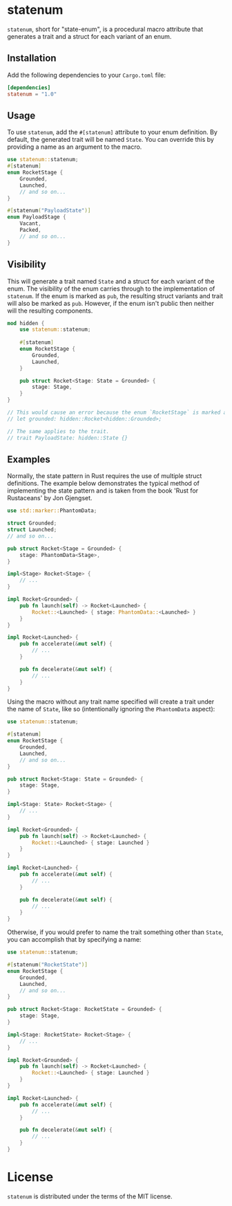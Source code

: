 # statenum
`statenum`, short for "state-enum", is a procedural macro attribute that generates a trait and a struct for each variant of an enum.

## Installation

Add the following dependencies to your `Cargo.toml` file:

```toml
[dependencies]
statenum = "1.0"
```

## Usage

To use `statenum`, add the `#[statenum]` attribute to your enum definition. 
By default, the generated trait will be named `State`. 
You can override this by providing a name as an argument to the macro.

```rust
use statenum::statenum;
#[statenum]
enum RocketStage {
    Grounded,
    Launched,
    // and so on...
}

#[statenum("PayloadState")]
enum PayloadStage {
    Vacant,
    Packed,
    // and so on...
}
```
## Visibility

This will generate a trait named `State` and a struct for each variant of the enum. 
The visibility of the enum carries through to the implementation of `statenum`. 
If the enum is marked as `pub`, the resulting struct variants and trait will also be marked as `pub`. 
However, if the enum isn't public then neither will the resulting components.

```rust
mod hidden {
    use statenum::statenum;
    
    #[statenum]
    enum RocketStage {
        Grounded,
        Launched,
    }

    pub struct Rocket<Stage: State = Grounded> {
        stage: Stage,
    }
}

// This would cause an error because the enum `RocketStage` is marked as private.
// let grounded: hidden::Rocket<hidden::Grounded>;

// The same applies to the trait.
// trait PayloadState: hidden::State {}
```

## Examples

Normally, the state pattern in Rust requires the use of multiple struct definitions. 
The example below demonstrates the typical method of implementing the state pattern and is taken from the book 'Rust for Rustaceans' by Jon Gjengset.

```rust
use std::marker::PhantomData;

struct Grounded;
struct Launched;
// and so on...

pub struct Rocket<Stage = Grounded> {
    stage: PhantomData<Stage>,
}

impl<Stage> Rocket<Stage> {
    // ...
}

impl Rocket<Grounded> {
    pub fn launch(self) -> Rocket<Launched> {
        Rocket::<Launched> { stage: PhantomData::<Launched> }
    }
}

impl Rocket<Launched> {
    pub fn accelerate(&mut self) {
        // ...
    }

    pub fn decelerate(&mut self) {
        // ...
    }
}
```


Using the macro without any trait name specified will create a trait under the name of `State`, like so (intentionally ignoring the `PhantomData` aspect):

```rust
use statenum::statenum;

#[statenum]
enum RocketStage {
    Grounded,
    Launched,
    // and so on...
}

pub struct Rocket<Stage: State = Grounded> {
    stage: Stage,
}

impl<Stage: State> Rocket<Stage> {
    // ...
}

impl Rocket<Grounded> {
    pub fn launch(self) -> Rocket<Launched> {
        Rocket::<Launched> { stage: Launched }
    }
}

impl Rocket<Launched> {
    pub fn accelerate(&mut self) {
        // ...
    }

    pub fn decelerate(&mut self) {
        // ...
    }
}
```


Otherwise, if you would prefer to name the trait something other than `State`, you can accomplish that by specifying a name:

```rust
use statenum::statenum;

#[statenum("RocketState")]
enum RocketStage {
    Grounded,
    Launched,
    // and so on...
}

pub struct Rocket<Stage: RocketState = Grounded> {
    stage: Stage,
}

impl<Stage: RocketState> Rocket<Stage> {
    // ...
}

impl Rocket<Grounded> {
    pub fn launch(self) -> Rocket<Launched> {
        Rocket::<Launched> { stage: Launched }
    }
}

impl Rocket<Launched> {
    pub fn accelerate(&mut self) {
        // ...
    }

    pub fn decelerate(&mut self) {
        // ...
    }
}
```

# License

`statenum` is distributed under the terms of the MIT license.
